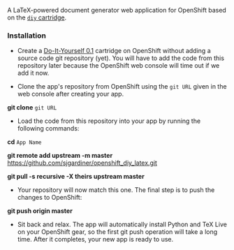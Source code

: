 A LaTeX-powered document generator web application for OpenShift based
on the [`diy` cartridge](http://openshift.github.io/documentation/oo_cartridge_guide.html#diy).

### Installation ###

* Create a [Do-It-Yourself 0.1](https://openshift.redhat.com/app/console/application_type/cart!diy-0.1) cartridge on OpenShift without adding a source code git repository (yet). You will have to add the code from this repository later because the OpenShift web console will time out if we add it now.

* Clone the app's repository from OpenShift using the `git URL` given in the web console after creating your app.

 **git clone** `git URL`

* Load the code from this repository into your app by running the following commands:

 **cd** `App Name`

 **git remote add upstream -m master** https://github.com/sjgardiner/openshift_diy_latex.git

 **git pull -s recursive -X theirs upstream master**

* Your repository will now match this one. The final step is to push the changes to OpenShift:

 **git push origin master**

* Sit back and relax. The app will automatically install Python and TeX Live on your OpenShift gear, so the first git push operation will take a long time. After it completes, your new app is ready to use.
